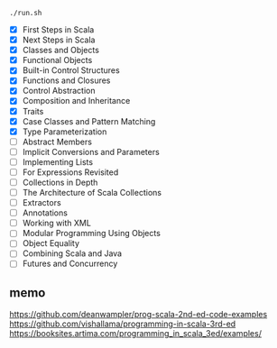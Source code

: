 ```
./run.sh
```

- [x] First Steps in Scala
- [x] Next Steps in Scala
- [x] Classes and Objects
- [x] Functional Objects
- [x] Built-in Control Structures
- [x] Functions and Closures
- [x] Control Abstraction
- [x] Composition and Inheritance
- [x] Traits
- [x] Case Classes and Pattern Matching
- [x] Type Parameterization
- [ ] Abstract Members
- [ ] Implicit Conversions and Parameters
- [ ] Implementing Lists
- [ ] For Expressions Revisited
- [ ] Collections in Depth
- [ ] The Architecture of Scala Collections
- [ ] Extractors
- [ ] Annotations
- [ ] Working with XML
- [ ] Modular Programming Using Objects
- [ ] Object Equality
- [ ] Combining Scala and Java
- [ ] Futures and Concurrency

## memo

https://github.com/deanwampler/prog-scala-2nd-ed-code-examples
https://github.com/vishallama/programming-in-scala-3rd-ed
https://booksites.artima.com/programming_in_scala_3ed/examples/
